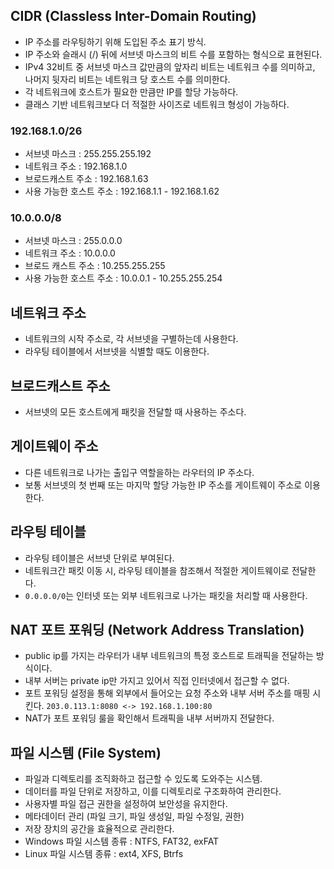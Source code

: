 ## CIDR (Classless Inter-Domain Routing)

- IP 주소를 라우팅하기 위해 도입된 주소 표기 방식.
- IP 주소와 슬래시 (/) 뒤에 서브넷 마스크의 비트 수를 포함하는 형식으로 표현된다.
- IPv4 32비트 중 서브넷 마스크 값만큼의 앞자리 비트는 네트워크 수를 의미하고, 나머지 뒷자리 비트는 네트워크 당 호스트 수를 의미한다.
- 각 네트워크에 호스트가 필요한 만큼만 IP를 할당 가능하다.
- 클래스 기반 네트워크보다 더 적절한 사이즈로 네트워크 형성이 가능하다.

### 192.168.1.0/26

- 서브넷 마스크 : 255.255.255.192
- 네트워크 주소 : 192.168.1.0
- 브로드캐스트 주소 : 192.168.1.63
- 사용 가능한 호스트 주소 : 192.168.1.1 - 192.168.1.62

### 10.0.0.0/8

- 서브넷 마스크 : 255.0.0.0
- 네트워크 주소 : 10.0.0.0
- 브로드 캐스트 주소 : 10.255.255.255
- 사용 가능한 호스트 주소 : 10.0.0.1 - 10.255.255.254

## 네트워크 주소

- 네트워크의 시작 주소로, 각 서브넷을 구별하는데 사용한다.
- 라우팅 테이블에서 서브넷을 식별할 때도 이용한다.

## 브로드캐스트 주소

- 서브넷의 모든 호스트에게 패킷을 전달할 때 사용하는 주소다.

## 게이트웨이 주소

- 다른 네트워크로 나가는 출입구 역할을하는 라우터의 IP 주소다.
- 보통 서브넷의 첫 번째 또는 마지막 할당 가능한 IP 주소를 게이트웨이 주소로 이용한다.

## 라우팅 테이블

- 라우팅 테이블은 서브넷 단위로 부여된다.
- 네트워크간 패킷 이동 시, 라우팅 테이블을 참조해서 적절한 게이트웨이로 전달한다.
- `0.0.0.0/0`는 인터넷 또는 외부 네트워크로 나가는 패킷을 처리할 때 사용한다.

## NAT 포트 포워딩 (Network Address Translation)

- public ip를 가지는 라우터가 내부 네트워크의 특정 호스트로 트래픽을 전달하는 방식이다.
- 내부 서버는 private ip만 가지고 있어서 직접 인터넷에서 접근할 수 없다.
- 포트 포워딩 설정을 통해 외부에서 들어오는 요청 주소와 내부 서버 주소를 매핑 시킨다. `203.0.113.1:8080 <-> 192.168.1.100:80`
- NAT가 포트 포워딩 룰을 확인해서 트래픽을 내부 서버까지 전달한다.

## 파일 시스템 (File System)

- 파일과 디렉토리를 조직화하고 접근할 수 있도록 도와주는 시스템.
- 데이터를 파일 단위로 저장하고, 이를 디렉토리로 구조화하여 관리한다.
- 사용자별 파일 접근 권한을 설정하여 보안성을 유지한다.
- 메타데이터 관리 (파일 크기, 파일 생성일, 파일 수정일, 권한)
- 저장 장치의 공간을 효율적으로 관리한다.
- Windows 파일 시스템 종류 : NTFS, FAT32, exFAT
- Linux 파일 시스템 종류 : ext4, XFS, Btrfs